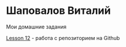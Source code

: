 

#  Шаповалов Виталий
Мои домашние задания

 [Lesson 12](https://vital-web.github.io/Lesson_12/index.html/  "Моя готовая домашка") - работа с репозиторием на Github
